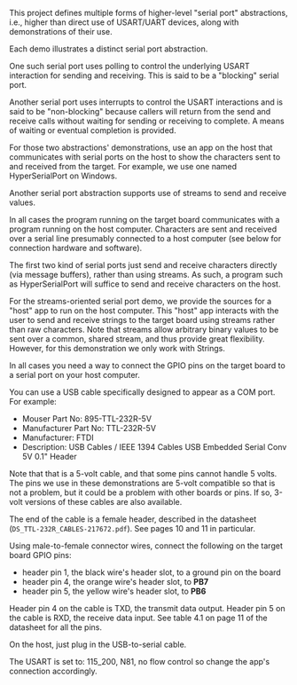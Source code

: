 This project defines multiple forms of higher-level "serial port"
abstractions, i.e., higher than direct use of USART/UART devices, along
with demonstrations of their use.

Each demo illustrates a distinct serial port abstraction.

One such serial port uses polling to control the underlying USART
interaction for sending and receiving. This is said to be a "blocking"
serial port.

Another serial port uses interrupts to control the USART interactions
and is said to be "non-blocking" because callers will return from the
send and receive calls without waiting for sending or receiving to
complete. A means of waiting or eventual completion is provided.

For those two abstractions' demonstrations, use an app on the host that
communicates with serial ports on the host to show the characters sent
to and received from the target. For example, we use one named
HyperSerialPort on Windows.

Another serial port abstraction supports use of streams to send and
receive values.

In all cases the program running on the target board communicates with a
program running on the host computer. Characters are sent and received
over a serial line presumably connected to a host computer (see below
for connection hardware and software).

The first two kind of serial ports just send and receive characters
directly (via message buffers), rather than using streams. As such, a
program such as HyperSerialPort will suffice to send and receive
characters on the host.

For the streams-oriented serial port demo, we provide the sources for a
"host" app to run on the host computer. This "host" app interacts with
the user to send and receive strings to the target board using streams
rather than raw characters. Note that streams allow arbitrary binary
values to be sent over a common, shared stream, and thus provide great
flexibility. However, for this demonstration we only work with Strings.

In all cases you need a way to connect the GPIO pins on the target board
to a serial port on your host computer.

You can use a USB cable specifically designed to appear as a COM port.
For example:

* Mouser Part No: 895-TTL-232R-5V
* Manufacturer Part No: TTL-232R-5V
* Manufacturer: FTDI
* Description: USB Cables / IEEE 1394 Cables USB Embedded Serial Conv 5V 0.1" Header

Note that that is a 5-volt cable, and that some pins cannot handle 5
volts. The pins we use in these demonstrations are 5-volt compatible so
that is not a problem, but it could be a problem with other boards or pins.
If so, 3-volt versions of these cables are also available.

The end of the cable is a female header, described in the datasheet
(`DS_TTL-232R_CABLES-217672.pdf`).  See pages 10 and 11 in particular.

Using male-to-female connector wires, connect the following on the target
board GPIO pins:

* header pin 1, the black wire's header slot, to a ground pin on the board
* header pin 4, the orange wire's header slot, to **PB7**
* header pin 5, the yellow wire's header slot, to **PB6**

Header pin 4 on the cable is TXD, the transmit data output.
Header pin 5 on the cable is RXD, the receive data input.
See table 4.1 on page 11 of the datasheet for all the pins.

On the host, just plug in the USB-to-serial cable.

The USART is set to: 115_200, N81, no flow control so change the app's
connection accordingly.
